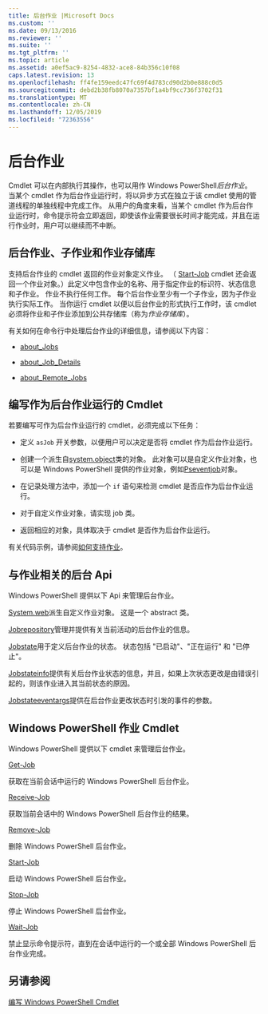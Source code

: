 ```yaml
---
title: 后台作业 |Microsoft Docs
ms.custom: ''
ms.date: 09/13/2016
ms.reviewer: ''
ms.suite: ''
ms.tgt_pltfrm: ''
ms.topic: article
ms.assetid: a0ef5ac9-8254-4832-ace8-84b356c10f08
caps.latest.revision: 13
ms.openlocfilehash: ff4fe159eedc47fc69f4d783cd90d2b0e888c0d5
ms.sourcegitcommit: debd2b38fb8070a7357bf1a4bf9cc736f3702f31
ms.translationtype: MT
ms.contentlocale: zh-CN
ms.lasthandoff: 12/05/2019
ms.locfileid: "72363556"
---
```

# <a name="background-jobs"></a>后台作业

Cmdlet 可以在内部执行其操作，也可以用作 Windows PowerShell*后台作业*。 当某个 cmdlet 作为后台作业运行时，将以异步方式在独立于该 cmdlet 使用的管道线程的单独线程中完成工作。 从用户的角度来看，当某个 cmdlet 作为后台作业运行时，命令提示符会立即返回，即使该作业需要很长时间才能完成，并且在运行作业时，用户可以继续而不中断。

## <a name="background-jobs-child-jobs-and-the-job-repository"></a>后台作业、子作业和作业存储库

支持后台作业的 cmdlet 返回的作业对象定义作业。 （ [Start-Job](/powershell/module/Microsoft.PowerShell.Core/Start-Job) cmdlet 还会返回一个作业对象。）此定义中包含作业的名称、用于指定作业的标识符、状态信息和子作业。 作业不执行任何工作。 每个后台作业至少有一个子作业，因为子作业执行实际工作。 当你运行 cmdlet 以便以后台作业的形式执行工作时，该 cmdlet 必须将作业和子作业添加到公共存储库（称为*作业存储库*）。

有关如何在命令行中处理后台作业的详细信息，请参阅以下内容：

- [about_Jobs](/powershell/module/microsoft.powershell.core/about/about_jobs)

- [about_Job_Details](/powershell/module/microsoft.powershell.core/about/about_job_details)

- [about_Remote_Jobs](/powershell/module/microsoft.powershell.core/about/about_remote_jobs)

## <a name="writing-a-cmdlet-that-runs-as-a-background-job"></a>编写作为后台作业运行的 Cmdlet

若要编写可作为后台作业运行的 cmdlet，必须完成以下任务：

- 定义 `asJob` 开关参数，以便用户可以决定是否将 cmdlet 作为后台作业运行。

- 创建一个派生自[system.object](/dotnet/api/System.Management.Automation.Job)类的对象。 此对象可以是自定义作业对象，也可以是 Windows PowerShell 提供的作业对象，例如[Pseventjob](/dotnet/api/System.Management.Automation.PSEventJob)对象。

- 在记录处理方法中，添加一个 `if` 语句来检测 cmdlet 是否应作为后台作业运行。

- 对于自定义作业对象，请实现 job 类。

- 返回相应的对象，具体取决于 cmdlet 是否作为后台作业运行。

有关代码示例，请参阅[如何支持作业](./how-to-support-jobs.md)。

## <a name="background-job-related-apis"></a>与作业相关的后台 Api

Windows PowerShell 提供以下 Api 来管理后台作业。

[System.web](/dotnet/api/System.Management.Automation.Job)派生自定义作业对象。 这是一个 abstract 类。

[Jobrepository](/dotnet/api/System.Management.Automation.JobRepository)管理并提供有关当前活动的后台作业的信息。

[Jobstate](/dotnet/api/System.Management.Automation.JobState)用于定义后台作业的状态。 状态包括 "已启动"、"正在运行" 和 "已停止"。

[Jobstateinfo](/dotnet/api/System.Management.Automation.JobStateInfo)提供有关后台作业状态的信息，并且，如果上次状态更改是由错误引起的，则该作业进入其当前状态的原因。

[Jobstateeventargs](/dotnet/api/System.Management.Automation.JobStateEventArgs)提供在后台作业更改状态时引发的事件的参数。

## <a name="windows-powershell-job-cmdlets"></a>Windows PowerShell 作业 Cmdlet

Windows PowerShell 提供以下 cmdlet 来管理后台作业。

[Get-Job](/powershell/module/Microsoft.PowerShell.Core/Get-Job)

获取在当前会话中运行的 Windows PowerShell 后台作业。

[Receive-Job](/powershell/module/Microsoft.PowerShell.Core/Receive-Job)

获取当前会话中的 Windows PowerShell 后台作业的结果。

[Remove-Job](/powershell/module/Microsoft.PowerShell.Core/Remove-Job)

删除 Windows PowerShell 后台作业。

[Start-Job](/powershell/module/Microsoft.PowerShell.Core/Start-Job)

启动 Windows PowerShell 后台作业。

[Stop-Job](/powershell/module/Microsoft.PowerShell.Core/Stop-Job)

停止 Windows PowerShell 后台作业。

[Wait-Job](/powershell/module/Microsoft.PowerShell.Core/Wait-Job)

禁止显示命令提示符，直到在会话中运行的一个或全部 Windows PowerShell 后台作业完成。

## <a name="see-also"></a>另请参阅

[编写 Windows PowerShell Cmdlet](./writing-a-windows-powershell-cmdlet.md)
